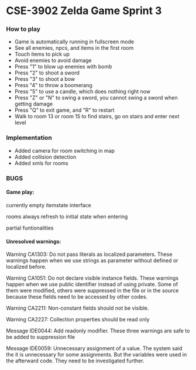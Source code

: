 # CSE-3902 Zelda Game Sprint 3
### How to play

* Game is automatically running in fullscreen mode
* See all enemies, npcs, and items in the first room
* Touch items to pick up
* Avoid enemies to avoid damage
* Press "1" to blow up enemies with bomb
* Press "2" to shoot a sword
* Press "3" to shoot a bow
* Press "4" to throw a boomerang
* Press "5" to use a candle, which does nothing right now
* Press "Z" or "N" to swing a sword, you cannot swing a sword when getting damage
* Press "Q" to exit game, and "R" to restart
* Walk to room 13 or room 15 to find stairs, go on stairs and enter next level

### Implementation

* Added camera for room switching in map
* Added collision detection
* Added xmls for rooms

### BUGS

#### Game play:  

currently empty itemstate interface  

rooms always refresh to initial state when entering  

partial funtionalities  

#### Unresolved warnings:  

Warning CA1303: Do not pass literals as localized parameters. These warnings happen when we use strings as parameter without defined or localized before.   

Warning CA1051: Do not declare visible instance fields. These warnings happen when we use public identifier instead of using private. Some of them were modified, others were suppressed in the file or in the source because these fields need to be accessed by other codes.  

Warning CA2211: Non-constant fields should not be visible.  

Warning CA2227: Collection properties should be read only  

Message IDE0044: Add readonly modifier. These three warnings are safe to be added to suppression file   

Message IDE0059: Unnecessary assignment of a value. The system said the it is unnecessary for some assignments. But the variables were used in the afterward code. They need to be investigated further.  

